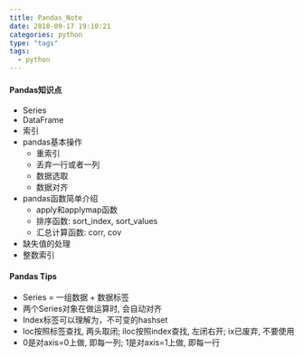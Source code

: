 ```yaml
---
title: Pandas_Note
date: 2018-09-17 19:10:21
categories: python
type: "tags"
tags:
  - python
---
```


#### Pandas知识点

- Series
- DataFrame
- 索引
- pandas基本操作
    - 重索引
    - 丢弃一行或者一列
    - 数据选取
    - 数据对齐
- pandas函数简单介绍
    - apply和applymap函数
    - 排序函数: sort_index, sort_values
    - 汇总计算函数: corr, cov
- 缺失值的处理
- 整数索引

<!-- more -->

#### Pandas Tips

- Series = 一组数据 + 数据标签
- 两个Series对象在做运算时, 会自动对齐
- Index标签可以理解为，不可变的hashset
- loc按照标签查找, 两头取闭; iloc按照index查找, 左闭右开; ix已废弃, 不要使用
- 0是对axis=0上做, 即每一列; 1是对axis=1上做, 即每一行
